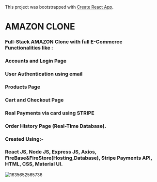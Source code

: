 This project was bootstrapped with [Create React App](https://github.com/facebook/create-react-app).

# AMAZON CLONE
### Full-Stack AMAZON Clone with full E-Commerce Functionalities like : 
### Accounts and Login Page 
### User Authentication using email 
### Products Page 
### Cart and Checkout Page 
### Real Payments via card using STRIPE
### Order History Page (Real-Time Database). 

### Created Using:- 
### React JS, Node JS, Express JS, Axios, FireBase&FireStore(Hosting,Database), Stripe Payments API, HTML, CSS, Material UI.

![1635652565736](https://user-images.githubusercontent.com/44434069/139566834-c462c9ac-21fa-4633-b554-c30d578ff52b.png)

